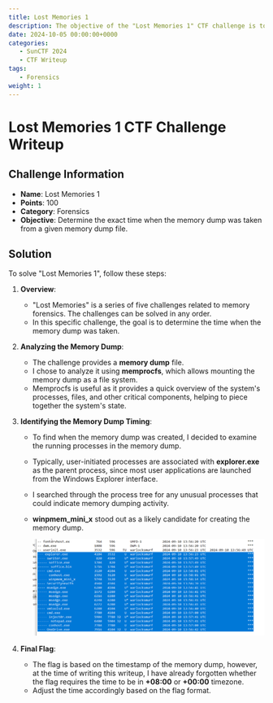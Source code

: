 ```yaml
---
title: Lost Memories 1
description: The objective of the "Lost Memories 1" CTF challenge is to determine the exact time when the memory dump was taken from a given memory dump file.
date: 2024-10-05 00:00:00+0000
categories:
   - SunCTF 2024
   - CTF Writeup
tags:
   - Forensics
weight: 1     
---
```

# Lost Memories 1 CTF Challenge Writeup

## Challenge Information
- **Name**: Lost Memories 1
- **Points**: 100
- **Category**: Forensics
- **Objective**: Determine the exact time when the memory dump was taken from a given memory dump file.

## Solution
To solve "Lost Memories 1", follow these steps:

1. **Overview**:
   - "Lost Memories" is a series of five challenges related to memory forensics. The challenges can be solved in any order.
   - In this specific challenge, the goal is to determine the time when the memory dump was taken.

2. **Analyzing the Memory Dump**:
   - The challenge provides a **memory dump** file.
   - I chose to analyze it using **memprocfs**, which allows mounting the memory dump as a file system.
   - Memprocfs is useful as it provides a quick overview of the system's processes, files, and other critical components, helping to piece together the system's state.

3. **Identifying the Memory Dump Timing**:
   - To find when the memory dump was created, I decided to examine the running processes in the memory dump.
   - Typically, user-initiated processes are associated with **explorer.exe** as the parent process, since most user applications are launched from the Windows Explorer interface.
   - I searched through the process tree for any unusual processes that could indicate memory dumping activity.
   - **winpmem_mini_x** stood out as a likely candidate for creating the memory dump.


      ![Processes](processes.png)

4. **Final Flag**:
   - The flag is based on the timestamp of the memory dump, however, at the time of writing this writeup, I have already forgotten whether the flag requires the time to be in **+08:00** or **+00:00** timezone.
   - Adjust the time accordingly based on the flag format.

